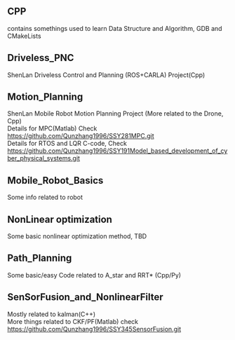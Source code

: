 ## CPP
contains somethings used to learn Data Structure and Algorithm, GDB and CMakeLists
## Driveless_PNC
ShenLan Driveless Control and Planning (ROS+CARLA) Project(Cpp)
## Motion_Planning
ShenLan Mobile Robot Motion Planning Project (More related to the Drone, Cpp)    
Details for MPC(Matlab) Check https://github.com/Qunzhang1996/SSY281MPC.git   
Details for RTOS and LQR C-code, Check https://github.com/Qunzhang1996/SSY191Model_based_development_of_cyber_physical_systems.git  
## Mobile_Robot_Basics
Some info related to robot  
## NonLinear optimization
Some basic nonlinear optimization method, TBD  
## Path_Planning
Some basic/easy Code related to A_star and RRT* (Cpp/Py)  
## SenSorFusion_and_NonlinearFilter
Mostly related to kalman(C++)  
More things related to CKF/PF(Matlab) check  https://github.com/Qunzhang1996/SSY345SensorFusion.git  
